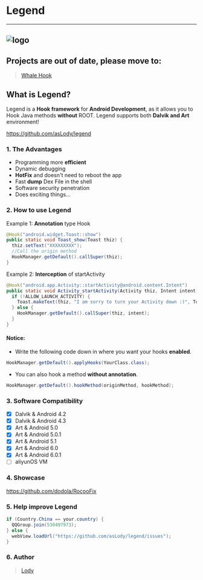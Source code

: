 # Legend
--------
![logo][2]
--------
## Projects are out of date, please move to:
> [Whale Hook](https://github.com/asLody/whale)



## What is Legend?

Legend is a **Hook framework** for **Android Development**, as it allows you to Hook Java methods **without** ROOT. Legend supports both **Dalvik and Art** environment!

<https://github.com/asLody/legend>

### 1. The Advantages
- Programming more **efficient**
- Dynamic debugging
- **HotFix** and doesn't need to reboot the app
- Fast **dump** Dex File in the shell
- Software security penetration
- Does exciting things...


### 2. How to use Legend
Example 1: **Annotation** type Hook
```java
@Hook("android.widget.Toast::show")
public static void Toast_show(Toast thiz) {
  thiz.setText("XXXXXXXXX");
  //Call the origin method
  HookManager.getDefault().callSuper(thiz);
}
```
Example 2: **Interception** of startActivity
```java
@Hook("android.app.Activity::startActivity@android.content.Intent")
public static void Activity_startActivity(Activity thiz, Intent intent) {
  if (!ALLOW_LAUNCH_ACTIVITY) {
    Toast.makeText(thiz, "I am sorry to turn your Activity down :)", Toast.LENGTH_SHORT).show();
  } else {
    HookManager.getDefault().callSuper(thiz, intent);
  }
}
```
#### Notice:
- Write the following code down in where you want your hooks **enabled**.

```java
HookManager.getDefault().applyHooks(YourClass.class);
```
- You can also hook a method **without annotation**.

```java
HookManager.getDefault().hookMethod(originMethod, hookMethod);
```

### 3. Software Compatibility
- [x] Dalvik & Android 4.2
- [x] Dalvik & Android 4.3
- [x] Art & Android 5.0
- [x] Art & Android 5.0.1
- [x] Art & Android 5.1
- [x] Art & Android 6.0
- [x] Art & Android 6.0.1
- [ ] aliyunOS VM

### 4. Showcase
<https://github.com/dodola/RocooFix>

### 5. Help improve Legend
```java
if (Country.China == your.country) {
  QQGroup.join(530497973);
} else {
  webView.loadUrl("https://github.com/asLody/legend/issues");
}
```
### 6. Author

> [Lody][3]

[2]: https://raw.githubusercontent.com/asLody/legend/master/art/legend_logo.png
[3]: https://github.com/asLody
